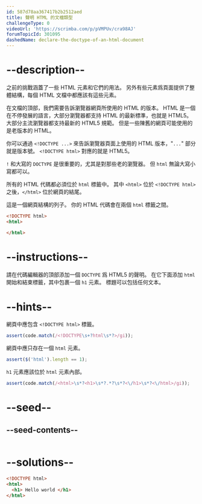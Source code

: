 ```yaml
---
id: 587d78aa367417b2b2512aed
title: 聲明 HTML 的文檔類型
challengeType: 0
videoUrl: 'https://scrimba.com/p/pVMPUv/cra98AJ'
forumTopicId: 301095
dashedName: declare-the-doctype-of-an-html-document
---
```


# --description--

之前的挑戰涵蓋了一些 HTML 元素和它們的用法。 另外有些元素爲頁面提供了整體結構，每個 HTML 文檔中都應該有這些元素。

在文檔的頂部，我們需要告訴瀏覽器網頁所使用的 HTML 的版本。 HTML 是一個在不停發展的語言，大部分瀏覽器都支持 HTML 的最新標準，也就是 HTML5。 大部分主流瀏覽器都支持最新的 HTML5 規範。 但是一些陳舊的網頁可能使用的是老版本的 HTML。

你可以通過 `<!DOCTYPE ...>` 來告訴瀏覽器頁面上使用的 HTML 版本，"`...`" 部分就是版本號。 `<!DOCTYPE html>` 對應的就是 HTML5。

`!` 和大寫的 `DOCTYPE` 是很重要的，尤其是對那些老的瀏覽器。 但 `html` 無論大寫小寫都可以。

所有的 HTML 代碼都必須位於 `html` 標籤中。 其中 `<html>` 位於 `<!DOCTYPE html>` 之後，`</html>` 位於網頁的結尾。

這是一個網頁結構的列子。 你的 HTML 代碼會在兩個 `html` 標籤之間。

```html
<!DOCTYPE html>
<html>

</html>
```

# --instructions--

請在代碼編輯器的頂部添加一個 `DOCTYPE` 爲 HTML5 的聲明。 在它下面添加 `html` 開始和結束標籤，其中包裹一個 `h1` 元素。 標題可以包括任何文本。

# --hints--

網頁中應包含 `<!DOCTYPE html>` 標籤。

```js
assert(code.match(/<!DOCTYPE\s+?html\s*?>/gi));
```

網頁中應只存在一個 `html` 元素。

```js
assert($('html').length == 1);
```

`h1` 元素應該位於 `html` 元素內部。

```js
assert(code.match(/<html>\s*?<h1>\s*?.*?\s*?<\/h1>\s*?<\/html>/gi));
```

# --seed--

## --seed-contents--

```html

```

# --solutions--

```html
<!DOCTYPE html>
<html>
  <h1> Hello world </h1>
</html>
```
